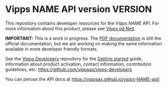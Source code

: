 # Vipps NAME API version VERSION

This repository contains developer resources for the Vipps *NAME* API.
For more information about this product, please see
[Vipps på Nett](https://www.vipps.no/bedrift/vipps-pa-nett).

**IMPORTANT:** This is a work in progress. The [PDF documentation](original-docs/)
is still the official documentation, but we are working on making the same
information available in more developer friendly formats.

See the [Vipps Developers](https://github.com/vippsas/vipps-developers) repository for
the [Getting started](https://github.com/vippsas/vipps-developers/blob/master/vipps-developer-portal-getting-started.md) guide,
information about product activation,
contact information,
contribution guidelines,
etc:
https://github.com/vippsas/vipps-developers  

You can peruse the API docs at https://vippsas.github.io/vipps-NAME-api/
